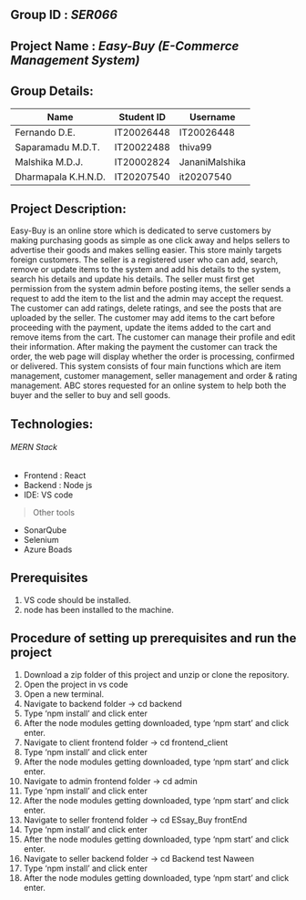 ## Group ID : *SER066*

## Project Name : *Easy-Buy (E-Commerce Management System)*

## Group Details:
| Name  | Student ID | Username |
| ------------- | ------------- | ------------- |
| Fernando D.E.   | IT20026448  | IT20026448  |
| Saparamadu M.D.T. | IT20022488  | thiva99  |
| Malshika M.D.J.   | IT20002824| JananiMalshika  |
| Dharmapala K.H.N.D.   | IT20207540  | it20207540 |

## Project Description:

Easy-Buy is an online store which is dedicated to serve customers by making purchasing goods as simple as one click away and helps sellers to advertise their goods and makes selling easier. This store mainly targets foreign customers. The seller is a registered user who can add, search, remove or update items to the system and add his details to the system, search his details and update his details. The seller must first get permission from the system admin before posting items, the seller sends a request to add the item to the list and the admin may accept the request. The customer can add ratings, delete ratings, and see the posts that are uploaded by the seller. The customer may add items to the cart before proceeding with the payment, update the items added to the cart and remove items from the cart. The customer can manage their profile and edit their information. After making the payment the customer can track the order, the web page will display whether the order is processing, confirmed or delivered. This system consists of four main functions which are item management, customer management, seller management and order & rating management. ABC stores requested for an online system to help both the buyer and the seller to buy and sell goods. 
## Technologies:
###### MERN Stack
- Frontend : React
- Backend : Node js
- IDE: VS code

> Other tools
- SonarQube
- Selenium
- Azure Boads

## Prerequisites
1. VS code should be installed.
2. node has been installed to the machine.

## Procedure of setting up prerequisites and run the project
1.	Download a zip folder of this project and unzip or clone the repository.
2.	Open the project in vs code
3.	Open a new terminal.
4.	Navigate to backend folder -> cd backend
5.	Type ‘npm install’ and click enter
6.	After the node modules getting downloaded, type ‘npm start’ and click enter.
7.	Navigate to client frontend folder -> cd frontend_client
8.	Type ‘npm install’ and click enter
9.	After the node modules getting downloaded, type ‘npm start’ and click enter.
10. Navigate to admin frontend folder -> cd admin
8.	Type ‘npm install’ and click enter
9.	After the node modules getting downloaded, type ‘npm start’ and click enter.
10. Navigate to seller frontend folder -> cd ESsay_Buy frontEnd
8.	Type ‘npm install’ and click enter
9.	After the node modules getting downloaded, type ‘npm start’ and click enter.
10. Navigate to seller backend folder -> cd Backend test Naween
8.	Type ‘npm install’ and click enter
9.	After the node modules getting downloaded, type ‘npm start’ and click enter.
